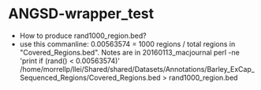 # ANGSD-wrapper_test
- How to produce rand1000_region.bed?
- use this commanline: 0.00563574 = 1000 regions / total regions in "Covered_Regions.bed". Notes are in 20160113_macjournal
perl -ne 'print if (rand() < 0.00563574)' /home/morrellp/llei/Shared/shared/Datasets/Annotations/Barley_ExCap_Sequenced_Regions/Covered_Regions.bed > rand1000_region.bed 

